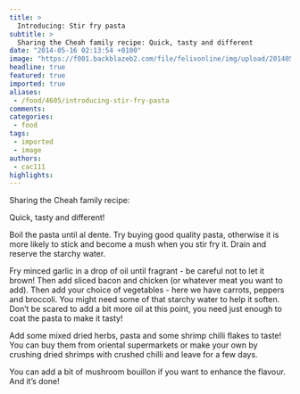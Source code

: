 ```yaml
---
title: >
  Introducing: Stir fry pasta
subtitle: >
  Sharing the Cheah family recipe: Quick, tasty and different
date: "2014-05-16 02:13:54 +0100"
image: "https://f001.backblazeb2.com/file/felixonline/img/upload/201405160314-jal08-food_carolfrypasta.jpg"
headline: true
featured: true
imported: true
aliases:
 - /food/4605/introducing-stir-fry-pasta
comments:
categories:
 - food
tags:
 - imported
 - image
authors:
 - cac111
highlights:
---
```


Sharing the Cheah family recipe:

Quick, tasty and different!

Boil the pasta until al dente. Try buying good quality pasta, otherwise it is more likely to stick and become a mush when you stir fry it. Drain and reserve the starchy water.

Fry minced garlic in a drop of oil until fragrant - be careful not to let it brown! Then add sliced bacon and chicken (or whatever meat you want to add). Then add your choice of vegetables - here we have carrots, peppers and broccoli. You might need some of that starchy water to help it soften. Don’t be scared to add a bit more oil at this point, you need just enough to coat the pasta to make it tasty!

Add some mixed dried herbs, pasta and some shrimp chilli flakes to taste! You can buy them from oriental supermarkets or make your own by crushing dried shrimps with crushed chilli and leave for a few days.

You can add a bit of mushroom bouillon if you want to enhance the flavour. And it’s done!

